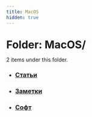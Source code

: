 ```yaml
---
title: MacOS
hidden: true
---
```

<style>
.page-listing {
 display: none; 
}
.article-title {
 display: none;
}
.popover {
  display: none;    
}
</style>

<h1 style="font-size: 1.75rem; margin: 2rem 0 0;">Folder: MacOS/</h1>

<p>2 items under this folder.</p>

<div>
  <ul class="section-ul">
    <li class="section-li">
      <div class="section">
        <div></div>
        <div class="desc">
          <h3>
            <a href="/MacOS/articles/" class="internal">Статьи</a>
          </h3>
        </div>
        <ul class="tags"></ul>
      </div>
    </li>
    <li class="section-li">
      <div class="section">
        <div></div>
        <div class="desc">
          <h3>
            <a href="/MacOS/notes/" class="internal">Заметки</a>
          </h3>
        </div>
        <ul class="tags"></ul>
      </div>
    </li>
    <li class="section-li">
      <div class="section">
        <div></div>
        <div class="desc">
          <h3>
            <a href="/MacOS/soft/" class="internal">Софт</a>
          </h3>
        </div>
        <ul class="tags"></ul>
      </div>
    </li>
  </ul>
</div>



